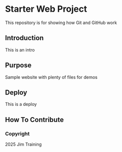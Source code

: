 # Starter Web Project

This repository is for showing how Git and GitHub work

## Introduction

This is an intro

## Purpose

Sample website with plenty of files for demos

## Deploy

This is a deploy

## How To Contribute

### Copyright
2025 Jim Training